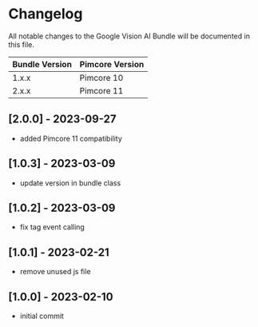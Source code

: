 # Changelog

All notable changes to the Google Vision AI Bundle will be documented in this file.

| **Bundle Version** | **Pimcore Version** |
|--------------------|---------------------|
| 1.x.x              | Pimcore 10          |
| 2.x.x              | Pimcore 11          |

## [2.0.0] - 2023-09-27
- added Pimcore 11 compatibility
## [1.0.3] - 2023-03-09
- update version in bundle class
## [1.0.2] - 2023-03-09
- fix tag event calling
## [1.0.1] - 2023-02-21
- remove unused js file
## [1.0.0] - 2023-02-10
- initial commit

